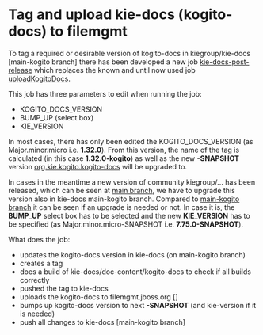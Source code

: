 # Tag and upload kie-docs (kogito-docs) to filemgmt  

To tag a required or desirable version of kogito-docs in kiegroup/kie-docs [main-kogito branch] there has been developed a new job [kie-docs-post-release](https://eng-jenkins-csb-business-automation.apps.ocp-c1.prod.psi.redhat.com/job/KIE/job/kogito/job/main/job/tools/job/kie-docs-post-release/) which replaces the known and until now used job [uploadKogitoDocs](https://eng-jenkins-csb-business-automation.apps.ocp-c1.prod.psi.redhat.com/job/KIE/job/kogito/job/kogito-docs/job/uploadKogitoDocs/). 

This job has three parameters to edit when running the job:

* KOGITO_DOCS_VERSION
* BUMP_UP (select box)
* KIE_VERSION

In most cases, there has only been edited the KOGITO_DOCS_VERSION (as Major.minor.micro i.e. **1.32.0**). From this version, the name of the tag is calculated (in this case **1.32.0-kogito**) as well as the new **-SNAPSHOT** version [org.kie.kogito.kogito-docs](https://github.com/kiegroup/kie-docs/blob/main-kogito/doc-content/kogito-docs/pom.xml#L14) will be upgraded to. 

In cases in the meantime a new version of community kiegroup/... has been released, which can be seen at [main branch](https://github.com/kiegroup/kie-docs/blob/main/pom.xml#L23), we have to upgrade this version also in kie-docs main-kogito branch. Compared to [main-kogito branch](https://github.com/kiegroup/kie-docs/blob/main-kogito/pom.xml#L23) it can be seen if an upgrade is needed or not. In case it is, the **BUMP_UP** select box has to be selected and the new **KIE_VERSION** has to be specified (as Major.minor.micro-SNAPSHOT i.e. **7.75.0-SNAPSHOT**).

What does the job:

* updates the kogito-docs version in kie-docs (on main-kogito branch)
* creates a tag 
* does a build of kie-docs/doc-content/kogito-docs to check if all builds correctly
* pushed the tag to kie-docs
* uploads the kogito-docs to filemgmt.jboss.org []
* bumps up kogito-docs version to next **-SNAPSHOT** (and kie-version if it is needed)
* push all changes to kie-docs [main-kogito branch]
